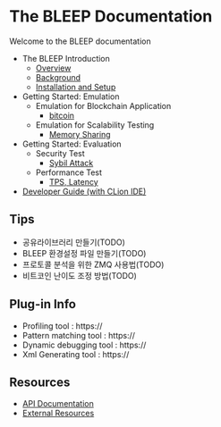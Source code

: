 # The BLEEP Documentation

Welcome to the BLEEP documentation <br>

 * The BLEEP Introduction 
   * [Overview](Intro-Overview.md)
   * [Background](Intro-Background.md)
   * [Installation and Setup](Intro-Installation-and-Setup.md)
 * Getting Started: Emulation
   * Emulation for Blockchain Application
     * [bitcoin](Emulation-bitcoin.md)
   * Emulation for Scalability Testing     
     * [Memory Sharing](Emulation-Scalability.md)   
 * Getting Started: Evaluation
   * Security Test
     * [Sybil Attack](Evaluation-Security-Sybil.md)
   * Performance Test    
     * [TPS, Latency](Evaluation-perf-TPS_Latency.md)
 * [Developer Guide (with CLion IDE)](developerGuide.md)


## Tips
- 공유라이브러리 만들기(TODO) 
- BLEEP 환경설정 파일 만들기(TODO) 
- 프로토콜 분석을 위한 ZMQ 사용법(TODO)
- 비트코인 난이도 조정 방법(TODO)

## Plug-in Info
- Profiling tool : https://
- Pattern matching tool : https://
- Dynamic debugging tool : https://
- Xml Generating tool : https://

## Resources
- [API Documentation](api/test-api.md)
- [External Resources](Resource-External.md)